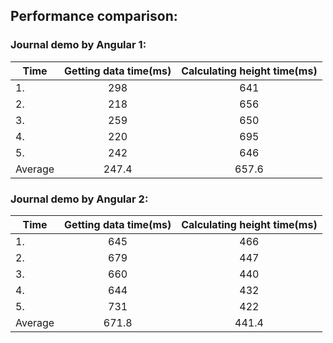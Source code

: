 ## Performance comparison:

### Journal demo by Angular 1:

| Time          | Getting data time(ms)      | Calculating height time(ms)|
| ------------- | :-------------------------:| :-------------------------:| 
| 1.            | 298                        | 641                        |
| 2.            | 218                        | 656                        |
| 3.            | 259                        | 650                        |
| 4.            | 220                        | 695                        |
| 5.            | 242                        | 646                        |
|Average        | 247.4                      | 657.6                      |


### Journal demo by Angular 2:

| Time          | Getting data time(ms)      | Calculating height time(ms)|
| ------------- | :-------------------------:| :-------------------------:|  
| 1.            | 645                        | 466                        |
| 2.            | 679                        | 447                        |
| 3.            | 660                        | 440                        |
| 4.            | 644                        | 432                        |
| 5.            | 731                        | 422                        |
|Average        | 671.8                      | 441.4                      |